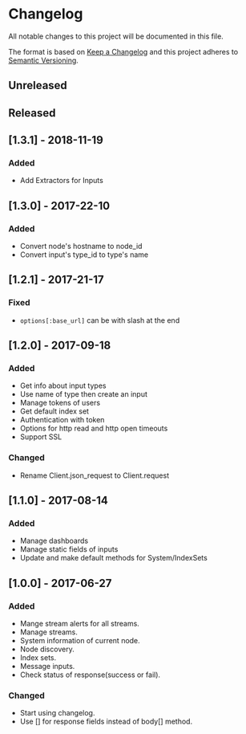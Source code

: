 # Changelog
All notable changes to this project will be documented in this file.

The format is based on [Keep a Changelog](http://keepachangelog.com/en/1.0.0/) and this project adheres to [Semantic Versioning](http://semver.org/spec/v2.0.0.html).

## Unreleased

## Released

## [1.3.1] - 2018-11-19

### Added
- Add Extractors for Inputs

## [1.3.0] - 2017-22-10

### Added
- Convert node's hostname to node_id
- Convert input's type_id to type's name

## [1.2.1] - 2017-21-17

### Fixed

- `options[:base_url]` can be with slash at the end

## [1.2.0] - 2017-09-18

### Added

- Get info about input types
- Use name of type then create an input
- Manage tokens of users
- Get default index set
- Authentication with token
- Options for http read and http open timeouts
- Support SSL

### Changed

- Rename Client.json_request to Client.request

## [1.1.0] - 2017-08-14

### Added

- Manage dashboards
- Manage static fields of inputs
- Update and make default methods for System/IndexSets

## [1.0.0] - 2017-06-27

### Added

- Mange stream alerts for all streams.
- Manage streams.
- System information of current node.
- Node discovery.
- Index sets.
- Message inputs.
- Check status of response(success or fail).

### Changed

- Start using changelog.
- Use [] for response fields instead of body[] method.

